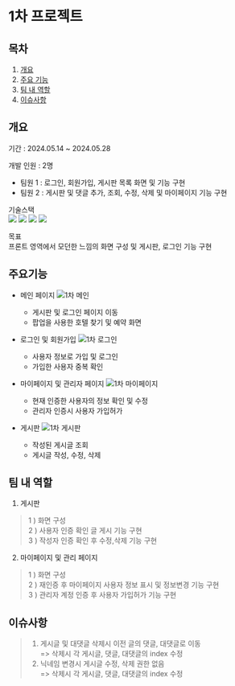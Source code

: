 # 1차 프로젝트
## 목차
1. [개요](#개요)
2. [주요 기능](#주요기능)
3. [팀 내 역할](#팀-내-역할)
4. [이슈사항](#이슈사항)

## 개요
 기간 : 2024.05.14 ~ 2024.05.28 <br>

 개발 인원 : 2명 <br>
 - 팀원 1 : 로그인, 회원가입, 게시판 목록 화면 및 기능 구현
 - 팀원 2 : 게시판 및 댓글 추가, 조회, 수정, 삭제 및 마이페이지 기능 구현

 기술스택<br>
<img src="https://img.shields.io/badge/CSS3-1572B6?style=for-the-badge&logo=CSS3&logoColor=white"> 
<img src="https://img.shields.io/badge/HTML-D0654C?style=for-the-badge&logo=HTML5&logoColor=white"> 
<img src="https://img.shields.io/badge/JavaScript-F7DF1E?style=for-the-badge&logo=JavaScript&logoColor=black"> 
<img src="https://img.shields.io/badge/Typescript-3D6AAC?style=for-the-badge&logo=Typescript&logoColor=white"> 

목표   
프론트 영역에서 모던한 느낌의 화면 구성 및 게시판, 로그인 기능 구현

## 주요기능
- 메인 페이지
![1차 메인](https://github.com/user-attachments/assets/a0c9e987-b8c4-40fc-9e8d-e4db6a478711)
   - 게시판 및 로그인 페이지 이동
   - 팝업을 사용한 호텔 찾기 및 예약 화면

- 로그인 및 회원가입
![1차 로그인](https://github.com/user-attachments/assets/b8bcc89d-947f-429f-b664-ebad2a13afbd)
   - 사용자 정보로 가입 및 로그인
   - 가입한 사용자 중복 확인

- 마이페이지 및 관리자 페이지
![1차 마이페이지](https://github.com/user-attachments/assets/e24d2ec3-8950-4793-bb32-23edb4084572)
   - 현재 인증한 사용자의 정보 확인 및 수정
   - 관리자 인증시 사용자 가입허가 

- 게시판
  ![1차 게시판](https://github.com/user-attachments/assets/5a08363f-12ef-45ce-9317-afed8e223641)
   - 작성된 게시글 조회
   - 게시글 작성, 수정, 삭제

## 팀 내 역할
1. 게시판 
 > 1 ) 화면 구성   
 > 2 ) 사용자 인증 확인 글 게시 기능 구현   
 > 3 ) 작성자 인증 확인 후 수정,삭제 기능 구현    

2. 마이페이지 및 관리 페이지
 > 1 ) 화면 구성   
 > 2 ) 재인증 후 마이페이지 사용자 정보 표시 및 정보변경 기능 구현   
 > 3 ) 관리자 계정 인증 후 사용자 가입허가 기능 구현   

## 이슈사항
> 1. 게시글 및 대댓글 삭제시 이전 글의 댓글, 대댓글로 이동    
> => 삭제시 각 게시글, 댓글, 대댓글의 index 수정   
> 2. 닉네임 변경시 게시글 수정, 삭제 권한 없음   
> => 삭제시 각 게시글, 댓글, 대댓글의 index 수정
